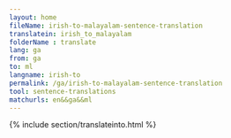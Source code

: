 ```yaml
---
layout: home
fileName: irish-to-malayalam-sentence-translation
translatein: irish_to_malayalam
folderName : translate
lang: ga
from: ga
to: ml
langname: irish-to
permalink: /ga/irish-to-malayalam-sentence-translation
tool: sentence-translations
matchurls: en&&ga&&ml
---
```

{% include section/translateinto.html %}
